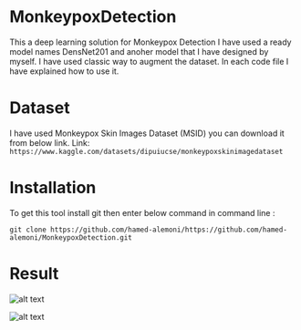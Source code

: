 # MonkeypoxDetection
This a deep learning solution for Monkeypox Detection I have used a ready model names DensNet201 and anoher model that I have designed by myself.
I have used classic way to augment the dataset.
In each code file I have explained how to use it.


# Dataset
I have used Monkeypox Skin Images Dataset (MSID) you can download it from below link.
Link: ``` https://www.kaggle.com/datasets/dipuiucse/monkeypoxskinimagedataset ```

# Installation

To get this tool install git then enter below command in command line : 
```
git clone https://github.com/hamed-alemoni/https://github.com/hamed-alemoni/MonkeypoxDetection.git
```

# Result 

![alt text](https://github.com/hamed-alemoni/Monkeypox_detection/blob/main/results/confusion_matrix_densnet.png)

![alt text](https://github.com/hamed-alemoni/Monkeypox_detection/blob/main/results/confusion_matrix_mine.png)

